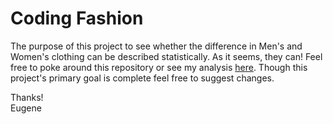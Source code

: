 # Coding Fashion
The purpose of this project to see whether the difference in Men's and Women's clothing can be described statistically. As it seems, they can! Feel free to poke around this repository or see my analysis [here](http://nbviewer.ipython.org/github/BEugeneSmith7/codingFashion/blob/master/NordstromNotebook.ipynb).  Though this project's primary goal is complete feel free to suggest changes.

Thanks!  
Eugene
